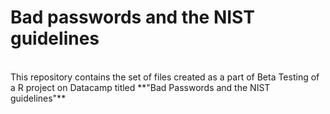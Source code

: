 # Bad passwords and the NIST guidelines
<br>
This repository contains the set of files created as a part of Beta Testing of a R project on Datacamp titled **"Bad Passwords and the NIST guidelines"**
